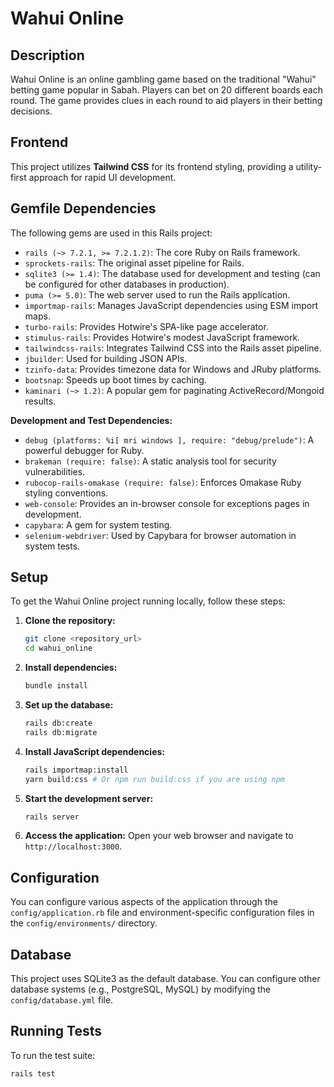 # Wahui Online

## Description

Wahui Online is an online gambling game based on the traditional "Wahui" betting game popular in Sabah. Players can bet on 20 different boards each round. The game provides clues in each round to aid players in their betting decisions.

## Frontend

This project utilizes **Tailwind CSS** for its frontend styling, providing a utility-first approach for rapid UI development.

## Gemfile Dependencies

The following gems are used in this Rails project:

* `rails (~> 7.2.1, >= 7.2.1.2)`: The core Ruby on Rails framework.
* `sprockets-rails`: The original asset pipeline for Rails.
* `sqlite3 (>= 1.4)`: The database used for development and testing (can be configured for other databases in production).
* `puma (>= 5.0)`: The web server used to run the Rails application.
* `importmap-rails`: Manages JavaScript dependencies using ESM import maps.
* `turbo-rails`: Provides Hotwire's SPA-like page accelerator.
* `stimulus-rails`: Provides Hotwire's modest JavaScript framework.
* `tailwindcss-rails`: Integrates Tailwind CSS into the Rails asset pipeline.
* `jbuilder`: Used for building JSON APIs.
* `tzinfo-data`: Provides timezone data for Windows and JRuby platforms.
* `bootsnap`: Speeds up boot times by caching.
* `kaminari (~> 1.2)`: A popular gem for paginating ActiveRecord/Mongoid results.

**Development and Test Dependencies:**

* `debug (platforms: %i[ mri windows ], require: "debug/prelude")`: A powerful debugger for Ruby.
* `brakeman (require: false)`: A static analysis tool for security vulnerabilities.
* `rubocop-rails-omakase (require: false)`: Enforces Omakase Ruby styling conventions.
* `web-console`: Provides an in-browser console for exceptions pages in development.
* `capybara`: A gem for system testing.
* `selenium-webdriver`: Used by Capybara for browser automation in system tests.

## Setup

To get the Wahui Online project running locally, follow these steps:

1.  **Clone the repository:**
    ```bash
    git clone <repository_url>
    cd wahui_online
    ```

2.  **Install dependencies:**
    ```bash
    bundle install
    ```

3.  **Set up the database:**
    ```bash
    rails db:create
    rails db:migrate
    ```

4.  **Install JavaScript dependencies:**
    ```bash
    rails importmap:install
    yarn build:css # Or npm run build:css if you are using npm
    ```

5.  **Start the development server:**
    ```bash
    rails server
    ```

6.  **Access the application:**
    Open your web browser and navigate to `http://localhost:3000`.

## Configuration

You can configure various aspects of the application through the `config/application.rb` file and environment-specific configuration files in the `config/environments/` directory.

## Database

This project uses SQLite3 as the default database. You can configure other database systems (e.g., PostgreSQL, MySQL) by modifying the `config/database.yml` file.

## Running Tests

To run the test suite:

```bash
rails test
